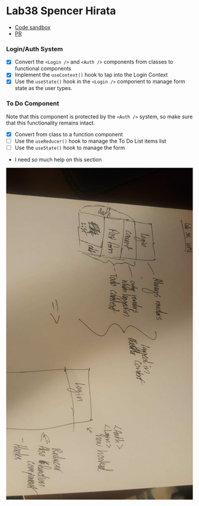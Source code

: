 # Lab38 Spencer Hirata

- [Code sandbox](https://codesandbox.io/s/m9oz91vmmy)
- [PR](https://github.com/shiratap/Lab38/pull/2)

### Login/Auth System

- [x] Convert the `<Login />` and `<Auth />` components from classes to functional components
- [x] Implement the `useContext()` hook to tap into the Login Context
- [x] Use the `useState()` hook in the `<Login />` component to manage form state as the user types.

### To Do Component

Note that this component is protected by the `<Auth />` system, so make sure that this functionality remains intact.

- [x] Convert from class to a function component
- [ ] Use the `useReducer()` hook to manage the To Do List items list
- [ ] Use the `useState()` hook to manage the form

- I need so much help on this section

![UML](./Lab38.jpg)
